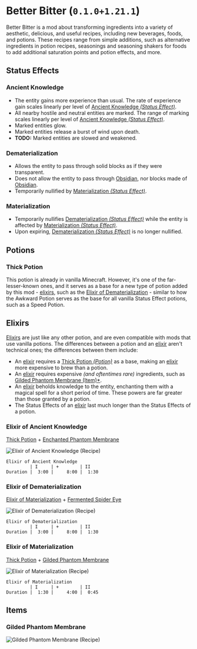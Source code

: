 # Better Bitter (`0.1.0+1.21.1`)

Better Bitter is a mod about transforming ingredients into a variety of aesthetic, delicious, and useful recipes, including new beverages, foods, and potions. These recipes range from simple additions, such as alternative ingredients in potion recipes, seasonings and seasoning shakers for foods to add additional saturation points and potion effects, and more.

## Status Effects

### Ancient Knowledge

* The entity gains more experience than usual. The rate of experience gain scales linearly per level of [Ancient Knowledge *(Status Effect)*](#ancient-knowledge).
* All nearby hostile and neutral entities are marked. The range of marking scales linearly per level of [Ancient Knowledge *(Status Effect)*](#ancient-knowledge).
* Marked entities glow.
* Marked entities release a burst of wind upon death.
* **TODO:** Marked entities are slowed and weakened.

### Dematerialization

* Allows the entity to pass through solid blocks as if they were transparent.
* Does not allow the entity to pass through [Obsidian](), nor blocks made of [Obsidian]().
* Temporarily nullified by [Materialization *(Status Effect)*](#materialization).

### Materialization

* Temporarily nullifies [Dematerialization *(Status Effect)*](#dematerialization) while the entity is affected by [Materialization *(Status Effect)*](#materialization).
* Upon expiring, [Dematerialization *(Status Effect)*](#dematerialization) is no longer nullified.

## Potions

### Thick Potion

This potion is already in vanilla Minecraft. However, it's one of the far-lesser-known ones, and it serves as a base for a new type of potion added by this mod - [elixirs](#elixirs), such as the [Elixir of Dematerialization](#elixir-of-dematerialization) - similar to how the Awkward Potion serves as the base for all vanilla Status Effect potions, such as a Speed Potion.

## Elixirs

[Elixirs](#elixirs) are just like any other potion, and are even compatible with mods that use vanilla potions. The differences between a potion and an [elixir](#elixirs) aren't technical ones; the differences between them include:
* An [elixir](#elixirs) requires a [Thick Potion *(Potion)*](#thick-potion) as a base, making an [elixir](#elixirs) more expensive to brew than a potion.
* An [elixir](#elixirs) requires expensive *(and oftentimes rare)* ingredients, such as [Gilded Phantom Membrane (Item)*](#gilded-phantom-membrane).
* An [elixir](#elixirs) beholds knowledge to the entity, enchanting them with a magical spell for a short period of time. These powers are far greater than those granted by a potion.
* The Status Effects of an [elixir](#elixirs) last much longer than the Status Effects of a potion.

### Elixir of Ancient Knowledge

[Thick Potion](#thick-potion) + [Enchanted Phantom Membrane](#enchanted-phantom-membrane)

![Elixir of Ancient Knowledge *(Recipe)*](https://cdn.modrinth.com/data/cached_images/cebea03a5490c9e1ec90bfe175e6497080db5048.png)

```
Elixir of Ancient Knowledge
         | I     | +        | II
Duration |  3:00 |     8:00 |  1:30
```

### Elixir of Dematerialization

[Elixir of Materialization](#elixir-of-materialization) + [Fermented Spider Eye](#fermented-spider-eye)

![Elixir of Dematerialization *(Recipe)*](https://cdn.modrinth.com/data/cached_images/0f08f29f569230c7dfbadcad1aad521573e01b8b.png)

```
Elixir of Dematerialization
         | I     | +        | II
Duration |  3:00 |     8:00 |  1:30
```

### Elixir of Materialization

[Thick Potion](#thick-potion) + [Gilded Phantom Membrane](#gilded-phantom-membrane)

![Elixir of Materialization *(Recipe)*](https://cdn.modrinth.com/data/cached_images/34ba6b12221db2e2c64d939653e5cdebf6f86523.png)

```
Elixir of Materialization
         | I     | +        | II
Duration |  1:30 |     4:00 |  0:45
```

## Items

### Gilded Phantom Membrane

![Gilded Phantom Membrane *(Recipe)*](https://cdn.modrinth.com/data/cached_images/0797098f0a46d10c6239794379a3e15b43d3b0de.png)
